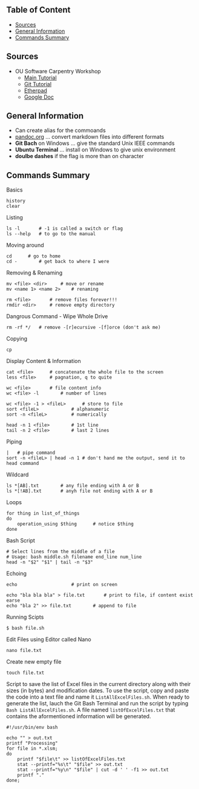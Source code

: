 ## Table of Content
- [Sources](#souces)
- [General Information](#general-info)
- [Commands Summary](#commands)

<a name="souces" />

## Sources
- OU Software Carpentry Workshop
  - [Main Tutorial](https://oulib-swc.github.io/2019-05-15-ou-swc/)
  - [Git Tutorial](https://swcarpentry.github.io/git-novice/)
  - [Etherpad](https://pad.carpentries.org/2019-05-15-ou-swc)
  - [Google Doc](https://docs.google.com/document/d/1aJq_X1uhaNkUj7qdZEzOcpc2Pky7eZPy76yqs0UkfrQ/edit)

<a name="general-info" />

## General Information

- Can create alias for the commoands
- [pandoc.org](https://pandoc.org/) ... convert markdown files into different formats
- **Git Bach** on Windows ... give the standard Unix IEEE commands 
- **Ubuntu Terminal** ... install on Windows to give unix environment
- **doulbe dashes** if the flag is more than on character

<a name="commands" />

## Commands Summary

Basics
```
history
clear
```
Listing
```
ls -l		# -1 is called a switch or flag
ls --help	# to go to the manual 
```

Moving around
```
cd		# go to home
cd - 		# get back to where I were
```

Removing & Renaming
```
mv <file> <dir>		# move or rename
mv <name 1> <name 2>	# renaming

rm <file>		# remove files forever!!!
rmdir <dir>		# remove empty directory
```
Dangrous Command - Wipe Whole Drive
```
rm -rf */	# remove -[r]ecursive -[f]orce (don't ask me)
```

Copying
```
cp
```

Display Content & Information
```
cat <file>		# concatenate the whole file to the screen
less <file>		# pagnation, q to quite

wc <file>		# file content info
wc <file> -l		# number of lines

wc <file> -1 > <fileL>		# store to file
sort <fileL>			# alphanumeric
sort -n <fileL>			# numerically

head -n 1 <file>		# 1st line
tail -n 2 <file>		# last 2 lines
```

Piping
```
| 	# pipe command
sort -n <fileL> | head -n 1	# don't hand me the output, send it to head command
```

Wildcard
```
ls *[AB].txt		# any file ending with A or B
ls *[!AB].txt		# anyh file not ending with A or B
```

Loops
```
for thing in list_of_things
do 
	operation_using $thing		# notice $thing
done
```

Bash Script
```
# Select lines from the middle of a file
# Usage: bash middle.sh filename end_line num_line
head -n "$2" "$1" | tail -n "$3"
```

Echoing
```
echo					# print on screen

echo "bla bla bla" > file.txt		# print to file, if content exist earse
echo "bla 2" >> file.txt		# append to file
```

Running Scipts
```
$ bash file.sh
```

Edit Files using Editor called Nano
```
nano file.txt
```

Create new empty file
```
touch file.txt
```

Script to save the list of Excel files in the current directory along with their sizes (in bytes) and modification dates.  To use the script, copy and paste the code into a text file and name it ```ListAllExcelFiles.sh```.  When ready to generate the list, lauch the Git Bash Terminal and run the script by typing ```Bash ListAllExcelFiles.sh```.  A file named ```listOfExcelFiles.txt``` that contains the aformentioned information will be generated.
```
#!/usr/bin/env bash

echo "" > out.txt
printf "Processing"
for file in *.xlsm;
do
	printf "$file\t" >> listOfExcelFiles.txt
	stat --printf="%s\t" "$file" >> out.txt
	stat --printf="%y\n" "$file" | cut -d ' ' -f1 >> out.txt
	printf "."
done;
```
